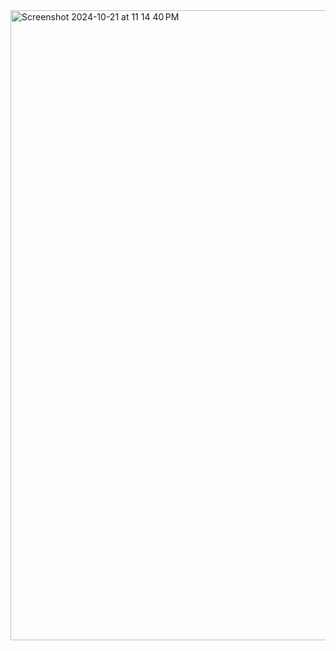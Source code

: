 <img width="1008" alt="Screenshot 2024-10-21 at 11 14 40 PM" src="https://github.com/user-attachments/assets/a35d6548-4d30-4114-8283-fa50c357cf38">

